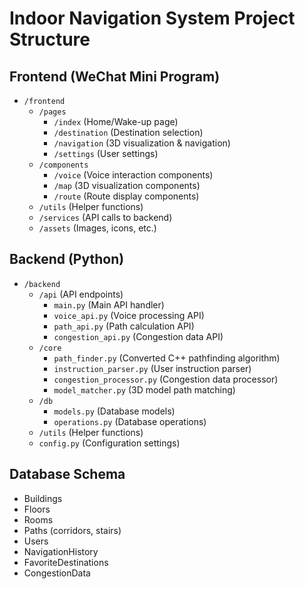 # Indoor Navigation System Project Structure

## Frontend (WeChat Mini Program)
- `/frontend`
  - `/pages`
    - `/index` (Home/Wake-up page)
    - `/destination` (Destination selection)
    - `/navigation` (3D visualization & navigation)
    - `/settings` (User settings)
  - `/components`
    - `/voice` (Voice interaction components)
    - `/map` (3D visualization components)
    - `/route` (Route display components)
  - `/utils` (Helper functions)
  - `/services` (API calls to backend)
  - `/assets` (Images, icons, etc.)

## Backend (Python)
- `/backend`
  - `/api` (API endpoints)
    - `main.py` (Main API handler)
    - `voice_api.py` (Voice processing API)
    - `path_api.py` (Path calculation API)
    - `congestion_api.py` (Congestion data API)
  - `/core`
    - `path_finder.py` (Converted C++ pathfinding algorithm)
    - `instruction_parser.py` (User instruction parser)
    - `congestion_processor.py` (Congestion data processor)
    - `model_matcher.py` (3D model path matching)
  - `/db`
    - `models.py` (Database models)
    - `operations.py` (Database operations)
  - `/utils` (Helper functions)
  - `config.py` (Configuration settings)

## Database Schema
- Buildings
- Floors
- Rooms
- Paths (corridors, stairs)
- Users
- NavigationHistory
- FavoriteDestinations
- CongestionData

